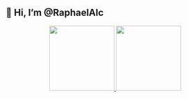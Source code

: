 ## 👋 Hi, I’m @RaphaelAlc

<div align="center">
  <a href="https://github.com/RaphaelAlc">
  <img height="150em" src="https://github-readme-stats.vercel.app/api?username=RaphaelAlc&show_icons=true&theme=tokyonight&include_all_commits=false&count_private=true"/>
  <img height="150em" src="https://github-readme-stats.vercel.app/api/top-langs/?username=RaphaelAlc&layout=compact&langs_count=7&theme=tokyonight"/>
</div>

<!---
RaphaelAlc/RaphaelAlc is a ✨ special ✨ repository because its `README.md` (this file) appears on your GitHub profile.
You can click the Preview link to take a look at your changes.
--->
